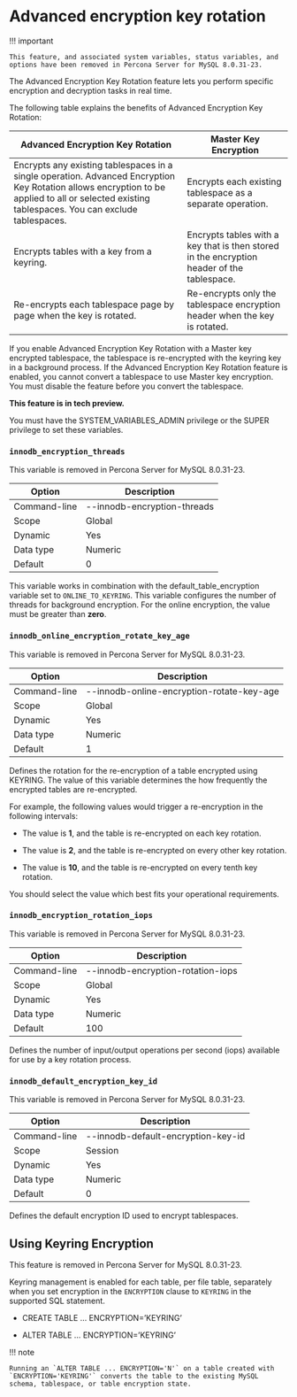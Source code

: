 # Advanced encryption key rotation

!!! important

    This feature, and associated system variables, status variables, and options have been removed in Percona Server for MySQL 8.0.31-23.

The Advanced Encryption Key Rotation feature lets you perform specific encryption and
decryption tasks in real time.

The following table explains the benefits of Advanced Encryption Key Rotation:

| Advanced Encryption Key Rotation                                                                                                                                                                | Master Key Encryption                                                                      |
|-------------------------------------------------------------------------------------------------------------------------------------------------------------------------------------------------|--------------------------------------------------------------------------------------------|
| Encrypts any existing tablespaces in a single operation. Advanced Encryption Key Rotation allows encryption to be applied to all or selected existing tablespaces. You can exclude tablespaces. | Encrypts each existing tablespace as a separate operation.                                 |
| Encrypts tables with a key from a keyring.                                                                                                                                                      | Encrypts tables with a key that is then stored in the encryption header of the tablespace. |
| Re-encrypts each tablespace page by page when the key is rotated.                                                                                                                               | Re-encrypts only the tablespace encryption header when the key is rotated.                 |


If you enable Advanced Encryption Key Rotation with a Master key encrypted
tablespace, the tablespace is re-encrypted with the keyring key in a background
process. If the Advanced Encryption Key Rotation feature is enabled, you cannot
convert a tablespace to use Master key encryption. You must disable the feature
before you convert the tablespace.

**This feature is in tech preview.**



You must have the SYSTEM_VARIABLES_ADMIN privilege or the SUPER privilege to set
these variables.

### `innodb_encryption_threads`

This variable is removed in Percona Server for MySQL 8.0.31-23.

| Option       | Description                 |
|--------------|-----------------------------|
| Command-line | --innodb-encryption-threads |
| Scope        | Global                      |
| Dynamic      | Yes                         |
| Data type    | Numeric                     |
| Default      | 0                           |

This variable works in combination with the
default_table_encryption variable set to `ONLINE_TO_KEYRING`.
This variable
configures the number of threads for background encryption. For the online
encryption, the value must be greater than **zero**.

### `innodb_online_encryption_rotate_key_age`

This variable is removed in Percona Server for MySQL 8.0.31-23.

| Option       | Description                               |
|--------------|-------------------------------------------|
| Command-line | --innodb-online-encryption-rotate-key-age |
| Scope        | Global                                    |
| Dynamic      | Yes                                       |
| Data type    | Numeric                                   |
| Default      | 1                                         |

Defines the rotation for the re-encryption of a table encrypted using KEYRING.
The value of this variable determines the how frequently the encrypted tables
are re-encrypted.

For example, the following values would trigger a re-encryption in the
following intervals:


* The value is **1**, and the table is re-encrypted on each key rotation.


* The value is **2**, and the table is re-encrypted on every other key rotation.


* The value is **10**, and the table is re-encrypted on every tenth key rotation.

You should select the value which best fits your operational requirements.

### `innodb_encryption_rotation_iops`

This variable is removed in Percona Server for MySQL 8.0.31-23.

| Option       | Description                       |
|--------------|-----------------------------------|
| Command-line | --innodb-encryption-rotation-iops |
| Scope        | Global                            |
| Dynamic      | Yes                               |
| Data type    | Numeric                           |
| Default      | 100                               |

Defines the number of input/output operations per second (iops) available for
use by a key rotation process.

### `innodb_default_encryption_key_id`

This variable is removed in Percona Server for MySQL 8.0.31-23.

| Option       | Description                        |
|--------------|------------------------------------|
| Command-line | --innodb-default-encryption-key-id |
| Scope        | Session                            |
| Dynamic      | Yes                                |
| Data type    | Numeric                            |
| Default      | 0                                  |

Defines the default encryption ID used to encrypt tablespaces.

## Using Keyring Encryption

This feature is removed in Percona Server for MySQL 8.0.31-23.

Keyring management is enabled for each table, per file table, separately when
you set encryption in the `ENCRYPTION` clause to `KEYRING` in the supported
SQL statement.


* CREATE TABLE … ENCRYPTION=’KEYRING’


* ALTER TABLE … ENCRYPTION=’KEYRING’

!!! note

    Running an `ALTER TABLE ... ENCRYPTION='N'` on a table created with `ENCRYPTION='KEYRING'` converts the table to the existing MySQL schema, tablespace, or table encryption state.
